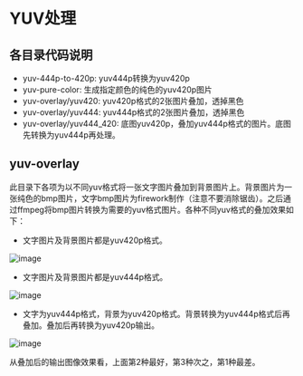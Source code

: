 # YUV处理

## 各目录代码说明
- yuv-444p-to-420p: yuv444p转换为yuv420p
- yuv-pure-color: 生成指定颜色的纯色的yuv420p图片
- yuv-overlay/yuv420: yuv420p格式的2张图片叠加，透掉黑色
- yuv-overlay/yuv444: yuv444p格式的2张图片叠加，透掉黑色
- yuv-overlay/yuv444_420: 底图yuv420p，叠加yuv444p格式的图片。底图先转换为yuv444p再处理。

## yuv-overlay
此目录下各项为以不同yuv格式将一张文字图片叠加到背景图片上。背景图片为一张纯色的bmp图片，文字bmp图片为firework制作（注意不要消除锯齿）。之后通过ffmpeg将bmp图片转换为需要的yuv格式图片。各种不同yuv格式的叠加效果如下：

- 文字图片及背景图片都是yuv420p格式。

![image](https://raw.githubusercontent.com/findAway/yuv-processing/master/yuv-overlay/overlay_420.bmp)

- 文字图片及背景图片都是yuv444p格式。

![image](https://raw.githubusercontent.com/findAway/yuv-processing/master/yuv-overlay/overlay_444.bmp)

- 文字为yuv444p格式，背景为yuv420p格式。背景转换为yuv444p格式后再叠加。叠加后再转换为yuv420p输出。

![image](https://raw.githubusercontent.com/findAway/yuv-processing/master/yuv-overlay/overlay_420_444.bmp)

从叠加后的输出图像效果看，上面第2种最好，第3种次之，第1种最差。

